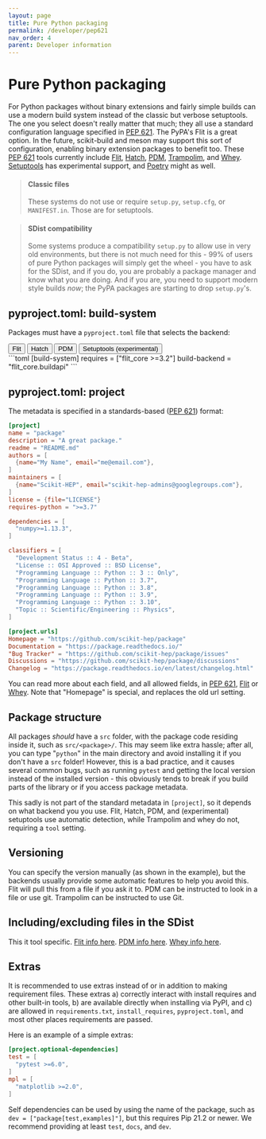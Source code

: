```yaml
---
layout: page
title: Pure Python packaging
permalink: /developer/pep621
nav_order: 4
parent: Developer information
---
```


# Pure Python packaging

For Python packages without binary extensions and fairly simple builds can use
a modern build system instead of the classic but verbose setuptools. The one
you select doesn't really matter that much; they all use a standard
configuration language specified in [PEP 621][]. The PyPA's Flit is a great
option.  In the future, scikit-build and meson may support this sort of
configuration, enabling binary extension packages to benefit too. These [PEP
621][] tools currently include [Flit][], [Hatch][], [PDM][], [Trampolim][], and
[Whey][].  [Setuptools][] has experimental support, and [Poetry][] might as
well.

> #### Classic files
>
> These systems do not use or require `setup.py`, `setup.cfg`, or
> `MANIFEST.in`. Those are for setuptools.

> #### SDist compatibility
>
> Some systems produce a compatibility `setup.py` to allow use in very old
> environments, but there is not much need for this - 99% of users of pure
> Python packages will simply get the wheel - you have to ask for the SDist,
> and if you do, you are probably a package manager and know what you are
> doing. And if you are, you need to support modern style builds _now_; the
> PyPA packages are starting to drop `setup.py`'s.


## pyproject.toml: build-system

Packages must have a `pyproject.toml` file that selects the backend:

<div class="skhep-bar d-flex m-2" style="justify-content:center;">
  <button class="skhep-bar-item btn m-2 btn-purple" onclick="openTab('flit')" id='flit-btn'>Flit</button>
  <button class="skhep-bar-item btn m-2" onclick="openTab('hatch')" id='hatch-btn'>Hatch</button>
  <button class="skhep-bar-item btn m-2" onclick="openTab('pdm')" id='pdm-btn'>PDM</button>
  <button class="skhep-bar-item btn m-2" onclick="openTab('setuptools')" id='setuptools-btn'>Setuptools (experimental)</button>
</div>

<div class="skhep-tab" markdown="1" id="flit">
```toml
[build-system]
requires = ["flit_core >=3.2"]
build-backend = "flit_core.buildapi"
```
</div>
<div class="skhep-tab" markdown="1" id="hatch" style="display:none;">
```toml
[build-system]
requires = ["hatchling >=0.7"]
build-backend = "hatchling.build"
```
</div>
<div class="skhep-tab" markdown="1" id="pdm" style="display:none;">
```toml
[build-system]
requires = ["pdm-pep517"]
build-backend = "pdm.pep517.api"
```
</div>
<div class="skhep-tab" markdown="1" id="setuptools" style="display:none;">
```toml
[build-system]
requires = ["setuptools @ git+https://github.com/pypa/setuptools"]
build-backend = "setuptools.build_meta"
```
</div>

## pyproject.toml: project

The metadata is specified in a standards-based ([PEP 621][]) format:

```toml
[project]
name = "package"
description = "A great package."
readme = "README.md"
authors = [
  {name="My Name", email="me@email.com"},
]
maintainers = [
  {name="Scikit-HEP", email="scikit-hep-admins@googlegroups.com"},
]
license = {file="LICENSE"}
requires-python = ">=3.7"

dependencies = [
  "numpy>=1.13.3",
]

classifiers = [
  "Development Status :: 4 - Beta",
  "License :: OSI Approved :: BSD License",
  "Programming Language :: Python :: 3 :: Only",
  "Programming Language :: Python :: 3.7",
  "Programming Language :: Python :: 3.8",
  "Programming Language :: Python :: 3.9",
  "Programming Language :: Python :: 3.10",
  "Topic :: Scientific/Engineering :: Physics",
]

[project.urls]
Homepage = "https://github.com/scikit-hep/package"
Documentation = "https://package.readthedocs.io/"
"Bug Tracker" = "https://github.com/scikit-hep/package/issues"
Discussions = "https://github.com/scikit-hep/package/discussions"
Changelog = "https://package.readthedocs.io/en/latest/changelog.html"
```

You can read more about each field, and all allowed fields, in [PEP 621][],
[Flit](https://flit.readthedocs.io/en/latest/pyproject_toml.html#new-style-metadata)
or [Whey](https://whey.readthedocs.io/en/latest/configuration.html). Note that
"Homepage" is special, and replaces the old url setting.

## Package structure

All packages *should* have a `src` folder, with the package code residing
inside it, such as `src/<package>/`.  This may seem like extra hassle; after
all, you can type "`python`" in the main directory and avoid installing it if
you don't have a `src` folder! However, this is a bad practice, and it causes
several common bugs, such as running `pytest` and getting the local version
instead of the installed version - this obviously tends to break if you build
parts of the library or if you access package metadata.

This sadly is not part of the standard metadata in `[project]`, so it depends
on what backend you you use. Flit, Hatch, PDM, and (experimental) setuptools
use automatic detection, while Trampolim and whey do not, requiring a `tool`
setting.


## Versioning

You can specify the version manually (as shown in the example), but the
backends usually provide some automatic features to help you avoid this. Flit
will pull this from a file if you ask it to. PDM can be instructed to look in a
file or use git. Trampolim can be instructed to use Git.


## Including/excluding files in the SDist

This it tool specific. [Flit info here](https://flit.readthedocs.io/en/latest/pyproject_toml.html#sdist-section).
[PDM info here](https://pdm.fming.dev/pyproject/tool-pdm/#include-and-exclude-package-files). [Whey info here](https://whey.readthedocs.io/en/latest/configuration.html#tconf-tool.whey.additional-files).

## Extras

It is recommended to use extras instead of or in addition to making requirement
files. These extras a) correctly interact with install requires and other
built-in tools, b) are available directly when installing via PyPI, and c) are
allowed in `requirements.txt`, `install_requires`, `pyproject.toml`, and most
other places requirements are passed.

Here is an example of a simple extras:

```toml
[project.optional-dependencies]
test = [
  "pytest >=6.0",
]
mpl = [
  "matplotlib >=2.0",
]
```

Self dependencies can be used by using the name of the package, such as `dev =
["package[test,examples]"]`, but this requires Pip 21.2 or newer. We recommend
providing at least `test`, `docs`, and `dev`.


[flit]:  https://flit.readthedocs.io
[poetry]: https://python-poetry.org
[pdm]: https://pdm.fming.dev
[trampolim]: https://github.com/FFY00/trampolim
[whey]: https://whey.readthedocs.io
[hatch]: https://ofek.dev/hatch/latest/
[setuptools]: https://setuptools.readthedocs.io
[pep 621]: https://www.python.org/dev/peps/pep-0621

<script>
function openTab(tabName) {
  var tab = document.getElementsByClassName("skhep-tab");
  for (const t of tab) {
    t.style.display = t.id == tabName ? "block" : "none";
  }
  var btn = document.getElementsByClassName("skhep-bar-item");
  for (const b of btn) {
    if(b.id == tabName.concat("-btn"))
      b.classList.add("btn-purple");
    else
      b.classList.remove("btn-purple");
  }
}
</script>
